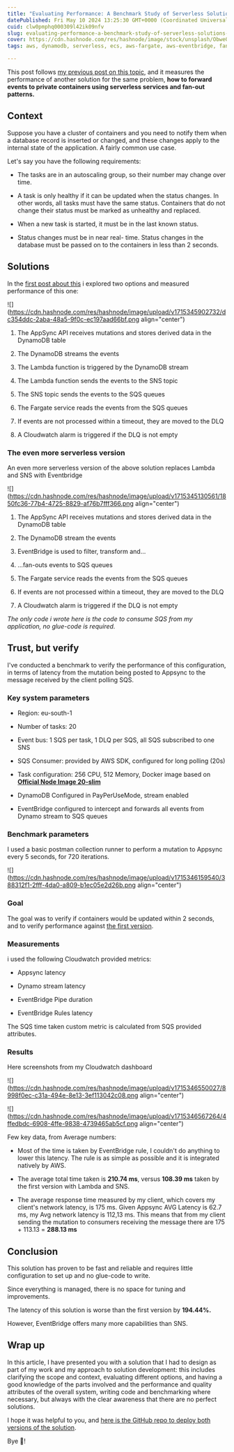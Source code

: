 ```yaml
---
title: "Evaluating Performance: A Benchmark Study of Serverless Solutions for Message Delivery to Containers on AWS Cloud - Episode 2"
datePublished: Fri May 10 2024 13:25:30 GMT+0000 (Coordinated Universal Time)
cuid: clw0pmphq000309l42ik09nfv
slug: evaluating-performance-a-benchmark-study-of-serverless-solutions-for-message-delivery-to-containers-on-aws-cloud-episode-2
cover: https://cdn.hashnode.com/res/hashnode/image/stock/unsplash/ObweQkF5w30/upload/93d10777cdfea4f77c17ec6c38c9b33b.jpeg
tags: aws, dynamodb, serverless, ecs, aws-fargate, aws-eventbridge, fan-out

---
```


This post follows [my previous post on this topic](https://haveyoutriedrestarting.com/evaluating-performance-a-benchmark-study-of-serverless-solutions-for-message-delivery-to-containers-on-aws-cloud), and it measures the performance of another solution for the same problem, **how to forward events to private containers using serverless services and fan-out patterns.**

## Context

Suppose you have a cluster of containers and you need to notify them when a database record is inserted or changed, and these changes apply to the internal state of the application. A fairly common use case.

Let's say you have the following requirements:

* The tasks are in an autoscaling group, so their number may change over time.
    
* A task is only healthy if it can be updated when the status changes. In other words, all tasks must have the same status. Containers that do not change their status must be marked as unhealthy and replaced.
    
* When a new task is started, it must be in the last known status.
    
* Status changes must be in near real- time. Status changes in the database must be passed on to the containers in less than 2 seconds.
    

## Solutions

In the [first post about this](https://haveyoutriedrestarting.com/evaluating-performance-a-benchmark-study-of-serverless-solutions-for-message-delivery-to-containers-on-aws-cloud) i explored two options and measured performance of this one:

![](https://cdn.hashnode.com/res/hashnode/image/upload/v1715345902732/dc354ddc-2aba-48a5-9f0c-ec197aad66bf.png align="center")

1. The AppSync API receives mutations and stores derived data in the DynamoDB table
    
2. The DynamoDB streams the events
    
3. The Lambda function is triggered by the DynamoDB stream
    
4. The Lambda function sends the events to the SNS topic
    
5. The SNS topic sends the events to the SQS queues
    
6. The Fargate service reads the events from the SQS queues
    
7. If events are not processed within a timeout, they are moved to the DLQ
    
8. A Cloudwatch alarm is triggered if the DLQ is not empty
    

### The even more serverless version

An even more serverless version of the above solution replaces Lambda and SNS with Eventbridge

![](https://cdn.hashnode.com/res/hashnode/image/upload/v1715345130561/1850fc36-77b4-4725-8829-af76b7fff366.png align="center")

1. The AppSync API receives mutations and stores derived data in the DynamoDB table
    
2. The DynamoDB stream the events
    
3. EventBridge is used to filter, transform and...
    
4. ...fan-outs events to SQS queues
    
5. The Fargate service reads the events from the SQS queues
    
6. If events are not processed within a timeout, they are moved to the DLQ
    
7. A Cloudwatch alarm is triggered if the DLQ is not empty
    

*The only code i wrote here is the code to consume SQS from my application, no glue-code is required.*

## Trust, but verify

I've conducted a benchmark to verify the performance of this configuration, in terms of latency from the mutation being posted to Appsync to the message received by the client polling SQS.

### Key system parameters

* Region: eu-south-1
    
* Number of tasks: 20
    
* Event bus: 1 SQS per task, 1 DLQ per SQS, all SQS subscribed to one SNS
    
* SQS Consumer: provided by AWS SDK, configured for long polling (20s)
    
* Task configuration: 256 CPU, 512 Memory, Docker image based on [**Official Node Image 20-slim**](https://hub.docker.com/layers/library/node/20-slim/images/sha256-80c3e9753fed11eee3021b96497ba95fe15e5a1dfc16aaf5bc66025f369e00dd?context=explore)
    
* DynamoDB Configured in PayPerUseMode, stream enabled
    
* EventBridge configured to intercept and forwards all events from Dynamo stream to SQS queues
    

### Benchmark parameters

I used a basic postman collection runner to perform a mutation to Appsync every 5 seconds, for 720 iterations.

![](https://cdn.hashnode.com/res/hashnode/image/upload/v1715346159540/388312f1-2fff-4da0-a809-b1ec05e2d26b.png align="center")

### Goal

The goal was to verify if containers would be updated within 2 seconds, and to verify performance against [the first version](https://haveyoutriedrestarting.com/evaluating-performance-a-benchmark-study-of-serverless-solutions-for-message-delivery-to-containers-on-aws-cloud).

### Measurements

i used the following Cloudwatch provided metrics:

* Appsync latency
    
* Dynamo stream latency
    
* EventBridge Pipe duration
    
* EventBridge Rules latency
    

The SQS time taken custom metric is calculated from SQS provided attributes.

### Results

Here screenshots from my Cloudwatch dashboard

![](https://cdn.hashnode.com/res/hashnode/image/upload/v1715346550027/8998f0ec-c31a-494e-8e13-3ef113042c08.png align="center")

![](https://cdn.hashnode.com/res/hashnode/image/upload/v1715346567264/4ffedbdc-6908-4ffe-9838-4739465ab5cf.png align="center")

Few key data, from Average numbers:

* Most of the time is taken by EventBridge rule, I couldn't do anything to lower this latency. The rule is as simple as possible and it is integrated natively by AWS.
    
* The average total time taken is **210.74 ms**, versus **108.39 ms** taken by the first version with Lambda and SNS.
    
* The average response time measured by my client, which covers my client's network latency, is 175 ms. Given Appsync AVG Latency is 62.7 ms, my Avg network latency is 112,13 ms. This means that from my client sending the mutation to consumers receiving the message there are 175 + 113.13 = **288.13 ms**
    

## Conclusion

This solution has proven to be fast and reliable and requires little configuration to set up and no glue-code to write.

Since everything is managed, there is no space for tuning and improvements.

The latency of this solution is worse than the first version by **194.44%.**

However, EventBridge offers many more capabilities than SNS.

## Wrap up

In this article, I have presented you with a solution that I had to design as part of my work and my approach to solution development: this includes clarifying the scope and context, evaluating different options, and having a good knowledge of the parts involved and the performance and quality attributes of the overall system, writing code and benchmarking where necessary, but always with the clear awareness that there are no perfect solutions.

I hope it was helpful to you, and [here is the GitHub repo to deploy both versions of the solution](https://github.com/ncremaschini/fargate-notifications).

Bye 👋!